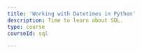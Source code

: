 ```yaml
---
title: 'Working with Datetimes in Python'
description: Time to learn about SQL.
type: course
courseId: sql

---
```




